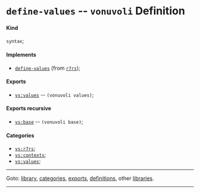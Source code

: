 

<a id='definition__vonuvoli__define-values'></a>

# `define-values` -- `vonuvoli` Definition


<a id='definition__vonuvoli__define-values__kind'></a>

#### Kind

`syntax`;


<a id='definition__vonuvoli__define-values__implements'></a>

#### Implements

 * [`define-values`](../../r7rs/definitions/define-values.md#definition__r7rs__define-values) (from [`r7rs`](../../r7rs/_index.md#library__r7rs));


<a id='definition__vonuvoli__define-values__exports'></a>

#### Exports

 * [`vs:values`](../../vonuvoli/exports/vs_3a_values.md#export__vonuvoli__vs_3a_values) -- `(vonuvoli values)`;


<a id='definition__vonuvoli__define-values__exports-recursive'></a>

#### Exports recursive

 * [`vs:base`](../../vonuvoli/exports/vs_3a_base.md#export__vonuvoli__vs_3a_base) -- `(vonuvoli base)`;


<a id='definition__vonuvoli__define-values__categories'></a>

#### Categories

 * [`vs:r7rs`](../../vonuvoli/categories/vs_3a_r7rs.md#category__vonuvoli__vs_3a_r7rs);
 * [`vs:contexts`](../../vonuvoli/categories/vs_3a_contexts.md#category__vonuvoli__vs_3a_contexts);
 * [`vs:values`](../../vonuvoli/categories/vs_3a_values.md#category__vonuvoli__vs_3a_values);

----

Goto: [library](../../vonuvoli/_index.md#library__vonuvoli), [categories](../../vonuvoli/categories/_index.md#toc__vonuvoli__categories), [exports](../../vonuvoli/exports/_index.md#toc__vonuvoli__exports), [definitions](../../vonuvoli/definitions/_index.md#toc__vonuvoli__definitions), other [libraries](../../_libraries.md#toc__libraries).

----

